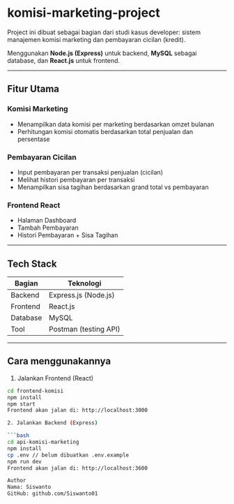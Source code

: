 # komisi-marketing-project

Project ini dibuat sebagai bagian dari studi kasus developer: 
sistem manajemen komisi marketing dan pembayaran cicilan (kredit).  

Menggunakan **Node.js (Express)** untuk backend, **MySQL** sebagai database, dan **React.js** untuk frontend.

---

## Fitur Utama

### Komisi Marketing
- Menampilkan data komisi per marketing berdasarkan omzet bulanan
- Perhitungan komisi otomatis berdasarkan total penjualan dan persentase

### Pembayaran Cicilan
- Input pembayaran per transaksi penjualan (cicilan)
- Melihat histori pembayaran per transaksi
- Menampilkan sisa tagihan berdasarkan grand total vs pembayaran

### Frontend React
- Halaman Dashboard
- Tambah Pembayaran
- Histori Pembayaran + Sisa Tagihan

---

## Tech Stack

| Bagian     | Teknologi              |
|------------|------------------------|
| Backend    | Express.js (Node.js)   |
| Frontend   | React.js               |
| Database   | MySQL                  |
| Tool       | Postman (testing API)  |

---

## Cara menggunakannya

1. Jalankan Frontend (React)
   
```bash
cd frontend-komisi
npm install
npm start
Frontend akan jalan di: http://localhost:3000

2. Jalankan Backend (Express)

```bash
cd api-komisi-marketing
npm install
cp .env // belum dibuatkan .env.example
npm run dev
Frontend akan jalan di: http://localhost:3600

Author
Nama: Siswanto
GitHub: github.com/Siswanto01

